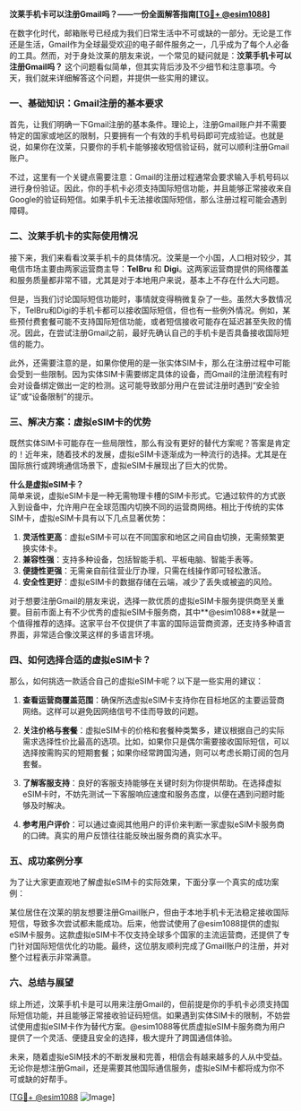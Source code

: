 **汶莱手机卡可以注册Gmail吗？——一份全面解答指南[[TG💪+ @esim1088](https://t.me/s/esim1088)]**

在数字化时代，邮箱账号已经成为我们日常生活中不可或缺的一部分。无论是工作还是生活，Gmail作为全球最受欢迎的电子邮件服务之一，几乎成为了每个人必备的工具。然而，对于身处汶莱的朋友来说，一个常见的疑问就是：**汶莱手机卡可以注册Gmail吗？** 这个问题看似简单，但其实背后涉及不少细节和注意事项。今天，我们就来详细解答这个问题，并提供一些实用的建议。

### 一、基础知识：Gmail注册的基本要求

首先，让我们明确一下Gmail注册的基本条件。理论上，注册Gmail账户并不需要特定的国家或地区的限制，只要拥有一个有效的手机号码即可完成验证。也就是说，如果你在汶莱，只要你的手机卡能够接收短信验证码，就可以顺利注册Gmail账户。

不过，这里有一个关键点需要注意：Gmail的注册过程通常会要求输入手机号码以进行身份验证。因此，你的手机卡必须支持国际短信功能，并且能够正常接收来自Google的验证码短信。如果手机卡无法接收国际短信，那么注册过程可能会遇到障碍。

### 二、汶莱手机卡的实际使用情况

接下来，我们来看看汶莱手机卡的具体情况。汶莱是一个小国，人口相对较少，其电信市场主要由两家运营商主导：**TelBru** 和 **Digi**。这两家运营商提供的网络覆盖和服务质量都非常不错，尤其是对于本地用户来说，基本上不存在什么大问题。

但是，当我们讨论国际短信功能时，事情就变得稍微复杂了一些。虽然大多数情况下，TelBru和Digi的手机卡都可以接收国际短信，但也有一些例外情况。例如，某些预付费套餐可能不支持国际短信功能，或者短信接收可能存在延迟甚至失败的情况。因此，在尝试注册Gmail之前，最好先确认自己的手机卡是否具备接收国际短信的能力。

此外，还需要注意的是，如果你使用的是一张实体SIM卡，那么在注册过程中可能会受到一些限制。因为实体SIM卡需要绑定具体的设备，而Gmail的注册流程有时会对设备绑定做出一定的检测。这可能导致部分用户在尝试注册时遇到“安全验证”或“设备限制”的提示。

### 三、解决方案：虚拟eSIM卡的优势

既然实体SIM卡可能存在一些局限性，那么有没有更好的替代方案呢？答案是肯定的！近年来，随着技术的发展，虚拟eSIM卡逐渐成为一种流行的选择。尤其是在国际旅行或跨境通信场景下，虚拟eSIM卡展现出了巨大的优势。

**什么是虚拟eSIM卡？**  
简单来说，虚拟eSIM卡是一种无需物理卡槽的SIM卡形式。它通过软件的方式嵌入到设备中，允许用户在全球范围内切换不同的运营商网络。相比于传统的实体SIM卡，虚拟eSIM卡具有以下几点显著优势：

1. **灵活性更高**：虚拟eSIM卡可以在不同国家和地区之间自由切换，无需频繁更换实体卡。
2. **兼容性强**：支持多种设备，包括智能手机、平板电脑、智能手表等。
3. **便捷性更强**：无需亲自前往营业厅办理，只需在线操作即可轻松激活。
4. **安全性更好**：虚拟eSIM卡的数据存储在云端，减少了丢失或被盗的风险。

对于想要注册Gmail的朋友来说，选择一款优质的虚拟eSIM卡服务提供商至关重要。目前市面上有不少优秀的虚拟eSIM卡服务商，其中**@esim1088**就是一个值得推荐的选择。这家平台不仅提供了丰富的国际运营商资源，还支持多种语言界面，非常适合像汶莱这样的多语言环境。

### 四、如何选择合适的虚拟eSIM卡？

那么，如何挑选一款适合自己的虚拟eSIM卡呢？以下是一些实用的建议：

1. **查看运营商覆盖范围**：确保所选虚拟eSIM卡支持你在目标地区的主要运营商网络。这样可以避免因网络信号不佳而导致的问题。
   
2. **关注价格与套餐**：虚拟eSIM卡的价格和套餐种类繁多，建议根据自己的实际需求选择性价比最高的选项。比如，如果你只是偶尔需要接收国际短信，可以选择按需购买的短期套餐；如果你经常跨国沟通，则可以考虑长期订阅的包月套餐。

3. **了解客服支持**：良好的客服支持能够在关键时刻为你提供帮助。在选择虚拟eSIM卡时，不妨先测试一下客服响应速度和服务态度，以便在遇到问题时能够及时解决。

4. **参考用户评价**：可以通过查阅其他用户的评价来判断一家虚拟eSIM卡服务商的口碑。真实的用户反馈往往能反映出服务商的真实水平。

### 五、成功案例分享

为了让大家更直观地了解虚拟eSIM卡的实际效果，下面分享一个真实的成功案例：

某位居住在汶莱的朋友想要注册Gmail账户，但由于本地手机卡无法稳定接收国际短信，导致多次尝试都未能成功。后来，他尝试使用了@esim1088提供的虚拟eSIM卡服务。这款虚拟eSIM卡不仅支持全球多个国家的主流运营商，还提供了专门针对国际短信优化的功能。最终，这位朋友顺利完成了Gmail账户的注册，并对整个过程表示非常满意。

### 六、总结与展望

综上所述，汶莱手机卡是可以用来注册Gmail的，但前提是你的手机卡必须支持国际短信功能，并且能够正常接收验证码短信。如果遇到实体SIM卡的限制，不妨尝试使用虚拟eSIM卡作为替代方案。@esim1088等优质虚拟eSIM卡服务商为用户提供了一个灵活、便捷且安全的选择，极大提升了跨国通信体验。

未来，随着虚拟eSIM技术的不断发展和完善，相信会有越来越多的人从中受益。无论你是想注册Gmail，还是需要其他国际通信服务，虚拟eSIM卡都将成为你不可或缺的好帮手。

[[TG💪+ @esim1088](https://t.me/s/esim1088) ![Image](https://i.postimg.cc/4NQfJmqS/Snipaste-2025-05-13-00-14-12.png)]